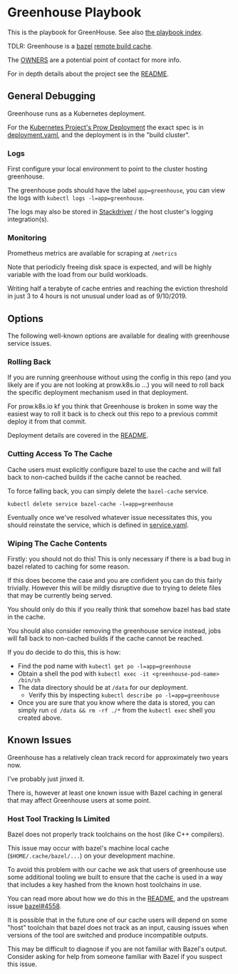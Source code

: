 # Greenhouse Playbook

This is the playbook for GreenHouse. See also [the playbook index][playbooks].

TDLR: Greenhouse is a [bazel] [remote build cache][remote-build-cache].

The [OWNERS][OWNERS] are a potential point of contact for more info.

For in depth details about the project see the [README][README].

## General Debugging

Greenhouse runs as a Kubernetes deployment.

For the [Kubernetes Project's Prow Deployment][prow-k8s-io] the exact spec is in
[deployment.yaml], and the deployment is in the "build cluster".

### Logs

First configure your local environment to point to the cluster hosting 
greenhouse. <!--TODO: link to prow info for doing this on our deployment-->

The greenhouse pods should have the label `app=greenhouse`, you can view
the logs with `kubectl logs -l=app=greenhouse`.

The logs may also be stored in [Stackdriver] / the host cluster's logging
integration(s).

### Monitoring

Prometheus metrics are available for scraping at `/metrics`

Note that periodicly freeing disk space is expected, and will be highly variable
with the load from our build workloads. 

Writing half a terabyte of cache entries and reaching the eviction threshold
in just 3 to 4 hours is not unusual under load as of 9/10/2019.

## Options

The following well-known options are available for dealing with greenhouse
service issues.

### Rolling Back

If you are running greenhouse without using the config in this repo 
(and you likely are if you are not looking at prow.k8s.io ...) you will need
to roll back the specific deployment mechanism used in that deployment.

For prow.k8s.io kf you think that Greenhouse is broken in some way the easiest 
way to roll it back is to check out this repo to a previous commit deploy it 
from that commit.

Deployment details are covered in the [README].

### Cutting Access To The Cache

Cache users must explicitly configure bazel to use the cache and will fall
back to non-cached builds if the cache cannot be reached.

To force falling back, you can simply delete the `bazel-cache` service.

`kubectl delete service bazel-cache -l=app=greenhouse`

Eventually once we've resolved whatever issue necessitates this, you should
reinstate the service, which is defined in [service.yaml].

### Wiping The Cache Contents

Firstly: you should not do this! This is only necessary if there is a bad
bug in bazel related to caching for some reason.

If this does become the case and you are confident you can do this fairly
trivially. However this will be mildly disruptive due to trying to delete 
files that may be currently being served. 

You should only do this if you really think that somehow bazel
has bad state in the cache.

You should also consider removing the greenhouse service instead, jobs
will fall back to non-cached builds if the cache cannot be reached.

If you do decide to do this, this is how:

- Find the pod name with `kubectl get po -l=app=greenhouse`
- Obtain a shell the pod with `kubectl exec -it <greenhouse-pod-name> /bin/sh`
- The data directory should be at `/data` for our deployment.
  - Verify this by inspecting `kubectl describe po -l=app=greenhouse`
- Once you are sure that you know where the data is stored, you can simply run
`cd /data && rm -rf ./*` from the `kubectl exec` shell you created above.

## Known Issues

Greenhouse has a relatively clean track record for approximately two years now.

I've probably just jinxed it.

There is, however at least one known issue with Bazel caching in general that
may affect Greenhouse users at some point.

### Host Tool Tracking Is Limited

Bazel does not properly track toolchains on the host (like C++ compilers).

This issue may occur with bazel's machine local cache (`$HOME/.cache/bazel/...`)
on your development machine.

To avoid this problem with our cache we ask that users of greenhouse use some 
additional tooling we built to ensure that the cache is used in a way that
includes a key hashed from the known host toolchains in use.

You can read more about how we do this in the [README], and the upstream issue 
[bazel#4558].

It is possible that in the future one of our cache users will depend on some
"host" toolchain that bazel does not track as an input, causing issues when
versions of the tool are switched and produce incompatible outputs.

This may be difficult to diagnose if you are not familiar with Bazel's output.
Consider asking for help from someone familiar with Bazel if you suspect this
issue.

<!--URLS-->
[OWNERS]: /greenhouse/OWNERS 
[README]: /greenhouse/README.md 
[playbooks]: /docs/playbooks/README.md
<!--Additional URLS-->
[bazel]: https://bazel.build/
[remote-build-cache]: https://docs.bazel.build/versions/master/remote-caching.html
[deployment.yaml]: /greenhouse/deployment.yaml
[service.yaml]: /greenhouse/service.yaml
[prow-k8s-io]: https://prow.k8s.io
[bazel#4558]: https://github.com/bazelbuild/bazel/issues/4558
[velodrome]: http://velodrome.k8s.io/dashboard/db/bazel-cache?refresh=1m&orgId=1
[Stackdriver]: https://cloud.google.com/stackdriver/
